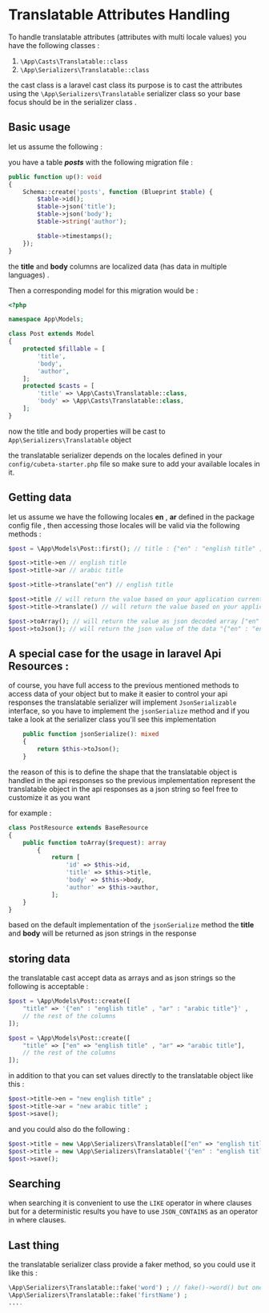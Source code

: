 # Translatable Attributes Handling

To handle translatable attributes (attributes with multi locale values) you have the following classes :

1. `\App\Casts\Translatable::class`
2. `\App\Serializers\Translatable::class`

the cast class is a laravel cast class its purpose is to cast the attributes using the `\App\Serializers\Translatable`
serializer class so your base focus should be in the serializer class .

## Basic usage

let us assume the following :

you have a table **_posts_** with the following migration file :

```php
public function up(): void
{
    Schema::create('posts', function (Blueprint $table) {
        $table->id();
        $table->json('title');
        $table->json('body');
        $table->string('author');

        $table->timestamps();
    });
}
```

the **title** and **body** columns are localized data (has data in multiple languages) .

Then a corresponding model for this migration would be :

```php
<?php

namespace App\Models;

class Post extends Model
{
    protected $fillable = [
        'title',
        'body',
        'author',
    ];
    protected $casts = [
        'title' => \App\Casts\Translatable::class,
        'body' => \App\Casts\Translatable::class,
    ];
}
```

now the title and body properties will be cast to `App\Serializers\Translatable` object

the translatable serializer depends on the locales defined in your `config/cubeta-starter.php` file so make sure to add
your available locales in it.

## Getting data

let us assume we have the following locales **en** , **ar** defined in the package config file , then accessing those
locales will be valid via the following methods :

```php
$post = \App\Models\Post::first(); // title : {"en" : "english title" , "ar" : "arabic title"}

$post->title->en // english title
$post->title->ar // arabic title

$post->title->translate("en") // english title

$post->title // will return the value based on your application current locale
$post->title->translate() // will return the value based on your application current locale

$post->toArray(); // will return the value as json decoded array ["en" => "english title" , "ar" => "arabic title"]
$post->toJson(); // will return the json value of the data "{"en" : "english title" , "ar" : "arabic title"}"
```

## A special case for the usage in laravel **Api Resources** :

of course, you have full access to the previous mentioned methods to access data of your object but to make it easier to
control your api responses the translatable serializer will implement `JsonSerializable` interface, so you have to
implement the `jsonSerialize` method and if you take a look at the serializer class you'll see this implementation

```php
    public function jsonSerialize(): mixed
    {
        return $this->toJson();
    }
```

the reason of this is to define the shape that the translatable object is handled in the api responses so the previous
implementation represent the translatable object in the api responses as a json string so feel free to customize it as
you want

for example :

```php
class PostResource extends BaseResource
{
    public function toArray($request): array
        {
            return [
                'id' => $this->id,
                'title' => $this->title,
                'body' => $this->body,
                'author' => $this->author,
            ];
    }
}
```

based on the default implementation of the `jsonSerialize` method the **title** and **body** will be returned as json
strings in the response

## storing data

the translatable cast accept data as arrays and as json strings so the following is acceptable :

```php
$post = \App\Models\Post::create([
    "title" => '{"en" : "english title" , "ar" : "arabic title"}' , 
    // the rest of the columns
]);

$post = \App\Models\Post::create([
    "title" => ["en" => "english title" , "ar" => "arabic title"], 
    // the rest of the columns
]);
```

in addition to that you can set values directly to the translatable object like this :

```php
$post->title->en = "new english title" ; 
$post->title->ar = "new arabic title" ; 
$post->save();
```

and you could also do the following :

```php
$post->title = new \App\Serializers\Translatable(["en" => "english title" , "ar" => "arabic title"]);
$post->title = new \App\Serializers\Translatable('{"en" : "english title" , "ar" : "arabic title"}');
$post->save();
```

## Searching

when searching it is convenient to use the `LIKE` operator in where clauses but for a deterministic results you have to
use `JSON_CONTAINS` as an operator in where clauses.

## Last thing

the translatable serializer class provide a faker method, so you could use it like this :

```php
\App\Serializers\Translatable::fake('word') ; // fake()->word() but one for each defined locale
\App\Serializers\Translatable::fake('firstName') ;
.... 
```
